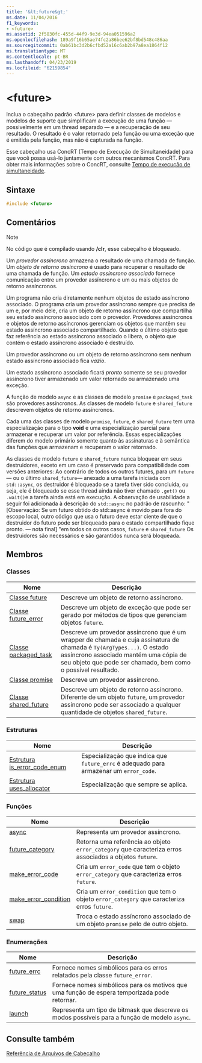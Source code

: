 ```yaml
---
title: '&lt;future&gt;'
ms.date: 11/04/2016
f1_keywords:
- <future>
ms.assetid: 2f5830fc-455d-44f9-9e3d-94ea051596a2
ms.openlocfilehash: 189a9f16b65ae74fc2a86bee62bf8bd548c486aa
ms.sourcegitcommit: 0ab61bc3d2b6cfbd52a16c6ab2b97a8ea1864f12
ms.translationtype: MT
ms.contentlocale: pt-BR
ms.lasthandoff: 04/23/2019
ms.locfileid: "62159854"
---
```

# <a name="ltfuturegt"></a>&lt;future&gt;

Inclua o cabeçalho padrão \<future> para definir classes de modelos e modelos de suporte que simplificam a execução de uma função — possivelmente em um thread separado — e a recuperação de seu resultado. O resultado é o valor retornado pela função ou uma exceção que é emitida pela função, mas não é capturada na função.

Esse cabeçalho usa ConcRT (Tempo de Execução de Simultaneidade) para que você possa usá-lo juntamente com outros mecanismos ConcRT. Para obter mais informações sobre o ConcRT, consulte [Tempo de execução de simultaneidade](../parallel/concrt/concurrency-runtime.md).

## <a name="syntax"></a>Sintaxe

```cpp
#include <future>
```

## <a name="remarks"></a>Comentários

> [!NOTE]
> No código que é compilado usando **/clr**, esse cabeçalho é bloqueado.

Um *provedor assíncrono* armazena o resultado de uma chamada de função. Um *objeto de retorno assíncrono* é usado para recuperar o resultado de uma chamada de função. Um *estado assíncrono associado* fornece comunicação entre um provedor assíncrono e um ou mais objetos de retorno assíncronos.

Um programa não cria diretamente nenhum objetos de estado assíncrono associado. O programa cria um provedor assíncrono sempre que precisa de um e, por meio dele, cria um objeto de retorno assíncrono que compartilha seu estado assíncrono associado com o provedor. Provedores assíncronos e objetos de retorno assíncronos gerenciam os objetos que mantêm seu estado assíncrono associado compartilhado. Quando o último objeto que faz referência ao estado assíncrono associado o libera, o objeto que contém o estado assíncrono associado é destruído.

Um provedor assíncrono ou um objeto de retorno assíncrono sem nenhum estado assíncrono associado fica *vazio*.

Um estado assíncrono associado ficará *pronto* somente se seu provedor assíncrono tiver armazenado um valor retornado ou armazenado uma exceção.

A função de modelo `async` e as classes de modelo `promise` e `packaged_task` são provedores assíncronos. As classes de modelo `future` e `shared_future` descrevem objetos de retorno assíncronos.

Cada uma das classes de modelo `promise`, `future`, e `shared_future` tem uma especialização para o tipo **void** e uma especialização parcial para armazenar e recuperar um valor por referência. Essas especializações diferem do modelo primário somente quanto às assinaturas e à semântica das funções que armazenam e recuperam o valor retornado.

As classes de modelo `future` e `shared_future` nunca bloquear em seus destruidores, exceto em um caso é preservado para compatibilidade com versões anteriores: Ao contrário de todos os outros futures, para um `future`— ou o último `shared_future`— anexado a uma tarefa iniciada com `std::async`, os destruidor é bloqueado se a tarefa tiver sido concluída, ou seja, ele é bloqueado se esse thread ainda não tiver chamado `.get()` ou `.wait()`e a tarefa ainda está em execução. A observação de usabilidade a seguir foi adicionada à descrição do `std::async` no padrão de rascunho: "[Observação: Se um futuro obtido do std::async é movido para fora do escopo local, outro código que usa o futuro deve estar ciente de que o destruidor do futuro pode ser bloqueado para o estado compartilhado fique pronto. — nota final] "em todos os outros casos, `future` e `shared_future` Os destruidores são necessários e são garantidos nunca será bloqueada.

## <a name="members"></a>Membros

### <a name="classes"></a>Classes

|Nome|Descrição|
|----------|-----------------|
|[Classe future](../standard-library/future-class.md)|Descreve um objeto de retorno assíncrono.|
|[Classe future_error](../standard-library/future-error-class.md)|Descreve um objeto de exceção que pode ser gerado por métodos de tipos que gerenciam objetos `future`.|
|[Classe packaged_task](../standard-library/packaged-task-class.md)|Descreve um provedor assíncrono que é um wrapper de chamada e cuja assinatura de chamada é `Ty(ArgTypes...)`. O estado assíncrono associado mantém uma cópia de seu objeto que pode ser chamado, bem como o possível resultado.|
|[Classe promise](../standard-library/promise-class.md)|Descreve um provedor assíncrono.|
|[Classe shared_future](../standard-library/shared-future-class.md)|Descreve um objeto de retorno assíncrono. Diferente de um objeto `future`, um provedor assíncrono pode ser associado a qualquer quantidade de objetos `shared_future`.|

### <a name="structures"></a>Estruturas

|Nome|Descrição|
|----------|-----------------|
|[Estrutura is_error_code_enum](../standard-library/is-error-code-enum-structure.md)|Especialização que indica que `future_errc` é adequado para armazenar um `error_code`.|
|[Estrutura uses_allocator](../standard-library/uses-allocator-structure.md)|Especialização que sempre se aplica.|

### <a name="functions"></a>Funções

|Nome|Descrição|
|----------|-----------------|
|[async](../standard-library/future-functions.md#async)|Representa um provedor assíncrono.|
|[future_category](../standard-library/future-functions.md#future_category)|Retorna uma referência ao objeto `error_category` que caracteriza erros associados a objetos `future`.|
|[make_error_code](../standard-library/future-functions.md#make_error_code)|Cria um `error_code` que tem o objeto `error_category` que caracteriza erros `future`.|
|[make_error_condition](../standard-library/future-functions.md#make_error_condition)|Cria um `error_condition` que tem o objeto `error_category` que caracteriza erros `future`.|
|[swap](../standard-library/future-functions.md#swap)|Troca o estado assíncrono associado de um objeto `promise` pelo de outro objeto.|

### <a name="enumerations"></a>Enumerações

|Nome|Descrição|
|----------|-----------------|
|[future_errc](../standard-library/future-enums.md#future_errc)|Fornece nomes simbólicos para os erros relatados pela classe `future_error`.|
|[future_status](../standard-library/future-enums.md#future_status)|Fornece nomes simbólicos para os motivos que uma função de espera temporizada pode retornar.|
|[launch](../standard-library/future-enums.md#launch)|Representa um tipo de bitmask que descreve os modos possíveis para a função de modelo `async`.|

## <a name="see-also"></a>Consulte também

[Referência de Arquivos de Cabeçalho](../standard-library/cpp-standard-library-header-files.md)<br/>
